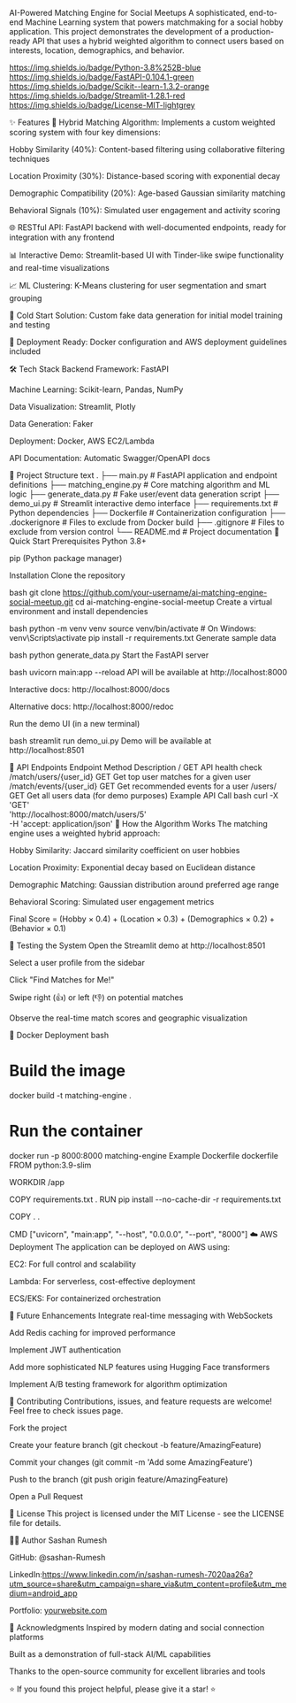 AI-Powered Matching Engine for Social Meetups
A sophisticated, end-to-end Machine Learning system that powers matchmaking for a social hobby application. This project demonstrates the development of a production-ready API that uses a hybrid weighted algorithm to connect users based on interests, location, demographics, and behavior.

https://img.shields.io/badge/Python-3.8%252B-blue
https://img.shields.io/badge/FastAPI-0.104.1-green
https://img.shields.io/badge/Scikit--learn-1.3.2-orange
https://img.shields.io/badge/Streamlit-1.28.1-red
https://img.shields.io/badge/License-MIT-lightgrey

✨ Features
🤖 Hybrid Matching Algorithm: Implements a custom weighted scoring system with four key dimensions:

Hobby Similarity (40%): Content-based filtering using collaborative filtering techniques

Location Proximity (30%): Distance-based scoring with exponential decay

Demographic Compatibility (20%): Age-based Gaussian similarity matching

Behavioral Signals (10%): Simulated user engagement and activity scoring

🌐 RESTful API: FastAPI backend with well-documented endpoints, ready for integration with any frontend

📊 Interactive Demo: Streamlit-based UI with Tinder-like swipe functionality and real-time visualizations

📈 ML Clustering: K-Means clustering for user segmentation and smart grouping

🔧 Cold Start Solution: Custom fake data generation for initial model training and testing

🚀 Deployment Ready: Docker configuration and AWS deployment guidelines included

🛠️ Tech Stack
Backend Framework: FastAPI

Machine Learning: Scikit-learn, Pandas, NumPy

Data Visualization: Streamlit, Plotly

Data Generation: Faker

Deployment: Docker, AWS EC2/Lambda

API Documentation: Automatic Swagger/OpenAPI docs

📁 Project Structure
text
.
├── main.py                 # FastAPI application and endpoint definitions
├── matching_engine.py      # Core matching algorithm and ML logic
├── generate_data.py        # Fake user/event data generation script
├── demo_ui.py             # Streamlit interactive demo interface
├── requirements.txt        # Python dependencies
├── Dockerfile             # Containerization configuration
├── .dockerignore          # Files to exclude from Docker build
├── .gitignore            # Files to exclude from version control
└── README.md              # Project documentation
🚀 Quick Start
Prerequisites
Python 3.8+

pip (Python package manager)

Installation
Clone the repository

bash
git clone https://github.com/your-username/ai-matching-engine-social-meetup.git
cd ai-matching-engine-social-meetup
Create a virtual environment and install dependencies

bash
python -m venv venv
source venv/bin/activate  # On Windows: venv\Scripts\activate
pip install -r requirements.txt
Generate sample data

bash
python generate_data.py
Start the FastAPI server

bash
uvicorn main:app --reload
API will be available at http://localhost:8000

Interactive docs: http://localhost:8000/docs

Alternative docs: http://localhost:8000/redoc

Run the demo UI (in a new terminal)

bash
streamlit run demo_ui.py
Demo will be available at http://localhost:8501

📡 API Endpoints
Endpoint	Method	Description
/	GET	API health check
/match/users/{user_id}	GET	Get top user matches for a given user
/match/events/{user_id}	GET	Get recommended events for a user
/users/	GET	Get all users data (for demo purposes)
Example API Call
bash
curl -X 'GET' \
  'http://localhost:8000/match/users/5' \
  -H 'accept: application/json'
🎯 How the Algorithm Works
The matching engine uses a weighted hybrid approach:

Hobby Similarity: Jaccard similarity coefficient on user hobbies

Location Proximity: Exponential decay based on Euclidean distance

Demographic Matching: Gaussian distribution around preferred age range

Behavioral Scoring: Simulated user engagement metrics

Final Score = (Hobby × 0.4) + (Location × 0.3) + (Demographics × 0.2) + (Behavior × 0.1)

🧪 Testing the System
Open the Streamlit demo at http://localhost:8501

Select a user profile from the sidebar

Click "Find Matches for Me!"

Swipe right (👍) or left (👎) on potential matches

Observe the real-time match scores and geographic visualization

🐳 Docker Deployment
bash
# Build the image
docker build -t matching-engine .

# Run the container
docker run -p 8000:8000 matching-engine
Example Dockerfile
dockerfile
FROM python:3.9-slim

WORKDIR /app

COPY requirements.txt .
RUN pip install --no-cache-dir -r requirements.txt

COPY . .

CMD ["uvicorn", "main:app", "--host", "0.0.0.0", "--port", "8000"]
☁️ AWS Deployment
The application can be deployed on AWS using:

EC2: For full control and scalability

Lambda: For serverless, cost-effective deployment

ECS/EKS: For containerized orchestration

🔮 Future Enhancements
Integrate real-time messaging with WebSockets

Add Redis caching for improved performance

Implement JWT authentication

Add more sophisticated NLP features using Hugging Face transformers

Implement A/B testing framework for algorithm optimization

🤝 Contributing
Contributions, issues, and feature requests are welcome! Feel free to check issues page.

Fork the project

Create your feature branch (git checkout -b feature/AmazingFeature)

Commit your changes (git commit -m 'Add some AmazingFeature')

Push to the branch (git push origin feature/AmazingFeature)

Open a Pull Request

📄 License
This project is licensed under the MIT License - see the LICENSE file for details.

👨‍💻 Author
Sashan Rumesh

GitHub: @sashan-Rumesh

LinkedIn:https://www.linkedin.com/in/sashan-rumesh-7020aa26a?utm_source=share&utm_campaign=share_via&utm_content=profile&utm_medium=android_app 

Portfolio: [yourwebsite.com](https://sashanrumesh.github.io/Sashan_Rumesh_Portfolio/)

🙏 Acknowledgments
Inspired by modern dating and social connection platforms

Built as a demonstration of full-stack AI/ML capabilities

Thanks to the open-source community for excellent libraries and tools

⭐ If you found this project helpful, please give it a star! ⭐
